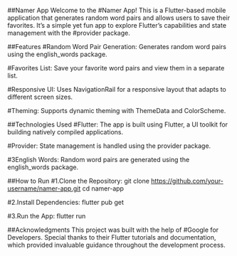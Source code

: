 ##Namer App
Welcome to the #Namer App! This is a Flutter-based mobile application that generates random word pairs and allows users to save their favorites. It’s a simple yet fun app to explore Flutter’s capabilities and state management with the #provider package.

##Features
#Random Word Pair Generation: Generates random word pairs using the english_words package.

#Favorites List: Save your favorite word pairs and view them in a separate list.

#Responsive UI: Uses NavigationRail for a responsive layout that adapts to different screen sizes.

#Theming: Supports dynamic theming with ThemeData and ColorScheme.

##Technologies Used
#Flutter: The app is built using Flutter, a UI toolkit for building natively compiled applications.

#Provider: State management is handled using the provider package.

#3English Words: Random word pairs are generated using the english_words package.

##How to Run
#1.Clone the Repository:
git clone https://github.com/your-username/namer-app.git
cd namer-app

#2.Install Dependencies:
flutter pub get

#3.Run the App:
flutter run

##Acknowledgments
This project was built with the help of #Google for Developers. Special thanks to their Flutter tutorials and documentation, which provided invaluable guidance throughout the development process.
